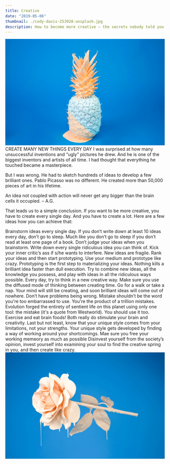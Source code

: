 ```yaml
---
title: Creative
date: "2019-05-06"
thumbnail: ./cody-davis-253928-unsplash.jpg
description: How to become more creative – the secrets nobody told you about
---
```


![It's all blue](./cody-davis-253925-unsplash.jpg)
CREATE MANY NEW THINGS EVERY DAY
I was surprised at how many unsuccessful inventions and “ugly” pictures he drew. And he is one of the biggest inventors and artists of all time. I had thought that everything he touched became a masterpiece.

But I was wrong. He had to sketch hundreds of ideas to develop a few brilliant ones. Pablo Picasso was no different. He created more than 50,000 pieces of art in his lifetime.

An idea not coupled with action will never get any bigger than the brain cells it occupied. – A.G.

That leads us to a simple conclusion. If you want to be more creative, you have to create every single day. And you have to create a lot. Here are a few ideas how you can achieve that:

Brainstorm ideas every single day. If you don’t write down at least 10 ideas every day, don’t go to sleep. Much like you don’t go to sleep if you don’t read at least one page of a book.
Don’t judge your ideas when you brainstorm. Write down every single ridiculous idea you can think of. Kick your inner critic’s ass if s/he wants to interfere. New ideas are fragile.
Rank your ideas and then start prototyping. Use your medium and prototype like crazy. Prototyping is the first step to materializing your ideas. Nothing kills a brilliant idea faster than dull execution.
Try to combine new ideas, all the knowledge you possess, and play with ideas in all the ridiculous ways possible. Every day, try to think in a new creative way.
Make sure you use the diffused mode of thinking between creating time. Go for a walk or take a nap. Your mind will still be creating, and soon brilliant ideas will come out of nowhere.
Don’t have problems being wrong. Mistake shouldn’t be the word you're too embarrassed to use. You're the product of a trillion mistakes. Evolution forged the entirety of sentient life on this planet using only one tool: the mistake (it's a quote from Westworld). You should use it too.
Exercise and eat brain foods! Both really do stimulate your brain and creativity.
Last but not least, know that your unique style comes from your limitations, not your strengths. Your unique style gets developed by finding a way of working around your shortcomings.
Mae sure you free your working memeory as much as possible
Disinvest yourself from the society’s opinion, invest yourself into examining your soul to find the creative spring in you, and then create like crazy.
![It's all blue](./cody-davis-259003-unsplash.jpg)